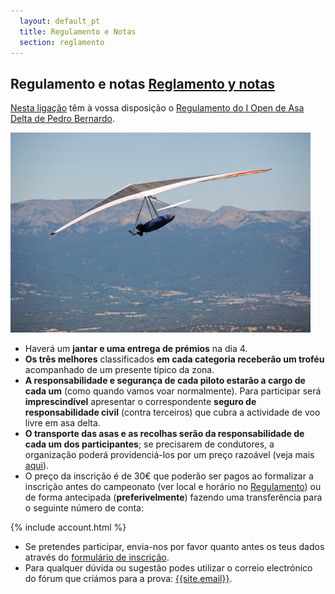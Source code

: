```yaml
---
  layout: default_pt
  title: Regulamento e Notas
  section: reglamento
---
```


<h2>Regulamento e notas <a href="reglamento.html">Reglamento y notas</a></h2>

[Nesta ligação](downloads/Reglamento_I_Open_de_Ala_Delta_de_Pedro_Bernardo.pdf "Regulamento do I Open de Asa Delta de Pedro Bernardo") têm à vossa disposição o [Regulamento do I Open de Asa Delta de Pedro Bernardo](downloads/Reglamento_I_Open_de_Ala_Delta_de_Pedro_Bernardo.pdf "Regulamento do I Open de Asa Delta de Pedro Bernardo").

<img class="right" src="images/carlos_y_la_escusa.jpg" alt="Despegue oeste de Pedro Bernardo (autor Carlos 'parapen')"/>

* Haverá um **jantar e uma entrega de prémios** na dia 4.
* **Os três melhores** classificados **em cada categoria receberão um troféu** acompanhado de um presente típico da zona.
* **A responsabilidade e segurança de cada piloto estarão a cargo de cada um** (como quando vamos voar normalmente). Para participar será **imprescindível** apresentar o correspondente **seguro de responsabilidade civil** (contra terceiros) que cubra a actividade de voo livre em asa delta.
* **O transporte das asas e as recolhas serão da responsabilidade de cada um dos participantes**; se precisarem de condutores, a organização poderá providenciá-los por um preço razoável (veja mais [aqui](alojamientos.html "Alojamiento y conductores")).
* O preço da inscrição é de 30€ que poderão ser pagos ao formalizar a inscrição antes do campeonato (ver local e horário no [Regulamento](downloads/Reglamento_II_Open_de_Ala_Delta_de_Pedro_Bernardo.pdf "Regulamento do I Open de Asa Delta de Pedro Bernardo")) ou de forma antecipada (**preferivelmente**) fazendo uma transferência para o seguinte número de conta:

{% include account.html %}

* Se pretendes participar, envia-nos por favor quanto antes os teus dados através do [formulário de inscrição](inscripcion.html).
* Para qualquer dúvida ou sugestão podes utilizar o correio electrónico do fórum que criámos para a prova: [{{site.email}}](https://groups.google.com/group/opendeltietar?hl=es).
